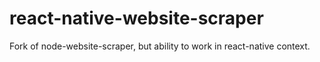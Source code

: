 # react-native-website-scraper

Fork of node-website-scraper, but ability to work in react-native context.
